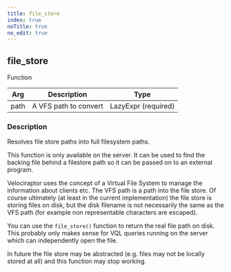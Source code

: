 ```yaml
---
title: file_store
index: true
noTitle: true
no_edit: true
---
```




<div class="vql_item"></div>


## file_store
<span class='vql_type pull-right page-header'>Function</span>



<div class="vqlargs"></div>

Arg | Description | Type
----|-------------|-----
path|A VFS path to convert|LazyExpr (required)

### Description

Resolves file store paths into full filesystem paths.

This function is only available on the server. It can be used to
find the backing file behind a filestore path so it can be passed
on to an external program.

Velociraptor uses the concept of a Virtual File System to manage the
information about clients etc. The VFS path is a path into the file
store. Of course ultimately (at least in the current implementation)
the file store is storing files on disk, but the disk filename is not
necessarily the same as the VFS path (for example non representable
characters are escaped).

You can use the `file_store()` function to return the real file path
on disk. This probably only makes sense for VQL queries running on the
server which can independently open the file.

In future the file store may be abstracted (e.g. files may not be
locally stored at all) and this function may stop working.


